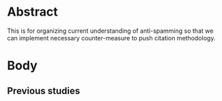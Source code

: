 # Abstract
This is for organizing current understanding of anti-spamming so that we can implement necessary counter-measure to push citation methodology.

# Body
## Previous studies
